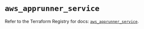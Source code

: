 # `aws_apprunner_service`

Refer to the Terraform Registry for docs: [`aws_apprunner_service`](https://registry.terraform.io/providers/hashicorp/aws/6.13.0/docs/resources/apprunner_service).
